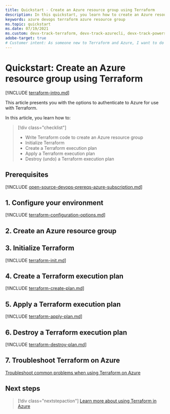 ```yaml
---
title: Quickstart - Create an Azure resource group using Terraform
description: In this quickstart, you learn how to create an Azure resource group using Terraform
keywords: azure devops terraform azure resource group
ms.topic: quickstart
ms.date: 07/19/2021
ms.custom: devx-track-terraform, devx-track-azurecli, devx-track-powershell
adobe-target: true
# Customer intent: As someone new to Terraform and Azure, I want to do something simple to confirm my Terraform installation.
---
```


# Quickstart: Create an Azure resource group using Terraform

[!INCLUDE [terraform-intro.md](includes/terraform-intro.md)]

This article presents you with the options to authenticate to Azure for use with Terraform.

In this article, you learn how to:
> [!div class="checklist"]
> * Write Terraform code to create an Azure resource group
> * Initialize Terraform
> * Create a Terraform execution plan
> * Apply a Terraform execution plan
> * Destroy (undo) a Terraform execution plan

## Prerequisites

[!INCLUDE [open-source-devops-prereqs-azure-subscription.md](../includes/open-source-devops-prereqs-azure-subscription.md)]

## 1. Configure your environment

[!INCLUDE [terraform-configuration-options.md](includes/terraform-configuration-options.md)]

## 2. Create an Azure resource group

## 3. Initialize Terraform

[!INCLUDE [terraform-init.md](includes/terraform-init.md)]

## 4. Create a Terraform execution plan

[!INCLUDE [terraform-create-plan.md](includes/terraform-create-plan.md)]

## 5. Apply a Terraform execution plan

[!INCLUDE [terraform-apply-plan.md](includes/terraform-apply-plan.md)]

## 6. Destroy a Terraform execution plan

[!INCLUDE [terraform-destroy-plan.md](includes/terraform-destroy-plan.md)]

## 7. Troubleshoot Terraform on Azure

[Troubleshoot common problems when using Terraform on Azure](troubleshoot.md)

## Next steps

> [!div class="nextstepaction"] 
> [Learn more about using Terraform in Azure](/azure/terraform)